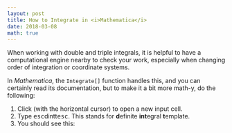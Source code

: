 ```yaml
---
layout: post
title: How to Integrate in <i>Mathematica</i>
date: 2018-03-08
math: true
---
```


When working with double and triple integrals, it is helpful to have a computational engine nearby to check your work, especially when changing order of integration or coordinate systems.

In _Mathematica_, the `Integrate[]` function handles this, and you can certainly read its documentation, but to make it a bit more math-y, do the following:

  1. Click (with the horizontal cursor) to open a new input cell.
  2. Type <kbd>esc</kbd>dintt<kbd>esc</kbd>. This stands for **d**efinite **int**egral **t**emplate. 
  3. You should see this: